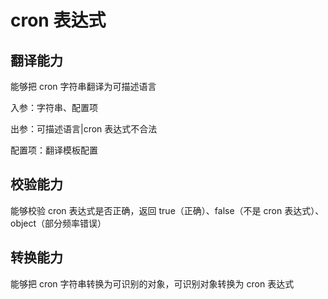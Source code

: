 # cron 表达式

## 翻译能力

能够把 cron 字符串翻译为可描述语言

入参：字符串、配置项

出参：可描述语言|cron 表达式不合法

配置项：翻译模板配置

## 校验能力

能够校验 cron 表达式是否正确，返回 true（正确）、false（不是 cron 表达式）、object（部分频率错误）

## 转换能力

能够把 cron 字符串转换为可识别的对象，可识别对象转换为 cron 表达式
